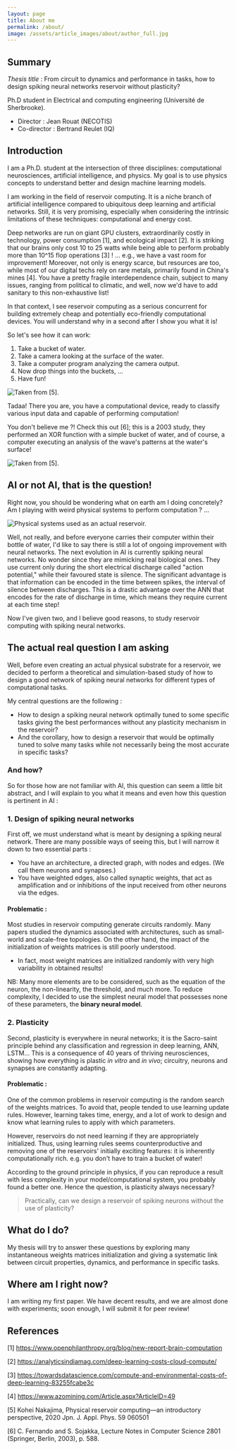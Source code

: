 ```yaml
---
layout: page
title: About me
permalink: /about/
image: /assets/article_images/about/author_full.jpg
---
```


## Summary
*Thesis title* : From circuit to dynamics and performance in tasks, how to design spiking neural networks reservoir without plasticity?

Ph.D student in Electrical and computing engineering (Université de Sherbrooke).

- Director : Jean Rouat (NECOTIS)
- Co-director : Bertrand Reulet (IQ)

## Introduction
I am a Ph.D. student at the intersection of three disciplines: computational neurosciences, artificial intelligence, and physics. My goal is to use physics concepts to understand better and design machine learning models.

I am working in the field of reservoir computing. It is a niche branch of artificial intelligence compared to ubiquitous deep learning and artificial networks. Still, it is very promising, especially when considering the intrinsic limitations of these techniques: computational and energy cost.

Deep networks are run on giant GPU clusters, extraordinarily costly in technology, power consumption [1], and ecological impact [2]. It is striking that our brains only cost 10 to 25 watts while being able to perform probably more than 10^15 flop operations [3] ! ... e.g., we have a vast room for improvement! Moreover, not only is energy scarce, but resources are too, while most of our digital techs rely on rare metals, primarily found in China's mines [4]. You have a pretty fragile interdependence chain, subject to many issues, ranging from political to climatic, and well, now we'd have to add sanitary to this non-exhaustive list!

In that context, I see reservoir computing as a serious concurrent for building extremely cheap and potentially eco-friendly computational devices. You will understand why in a second after I show you what it is!

So let's see how it can work:

1. Take a bucket of water.
2. Take a camera looking at the surface of the water.
3. Take a computer program analyzing the camera output.
4. Now drop things into the buckets, ...
5. Have fun!

![Taken from [5].](/assets/article_images/about/pic0.png)

Tadaa! There you are, you have a computational device, ready to classify various input data and capable of performing computation!

You don't believe me ?! Check this out [6]; this is a 2003 study, they performed an XOR function with a simple bucket of water, and of course, a computer executing an analysis of the wave's patterns at the water's surface!

![Taken from [5].](/assets/article_images/about/pic1.png)

## AI or not AI, that is the question!
Right now, you should be wondering what on earth am I doing concretely? Am I playing with weird physical systems to perform computation ? ...

![Physical systems used as an actual reservoir.](/assets/article_images/about/pic2.png)

Well, not really, and before everyone carries their computer within their bottle of water, I'd like to say there is still a lot of ongoing improvement with neural networks. The next evolution in AI is currently spiking neural networks. No wonder since they are mimicking real biological ones. They use current only during the short electrical discharge called "action potential," while their favoured state is silence. The significant advantage is that information can be encoded in the time between spikes, the interval of silence between discharges. This is a drastic advantage over the ANN that encodes for the rate of discharge in time, which means they require current at each time step!

Now I've given two, and I believe good reasons, to study reservoir computing with spiking neural networks.

## The actual real question I am asking
Well, before even creating an actual physical substrate for a reservoir, we decided to perform a theoretical and simulation-based study of how to design a good network of spiking neural networks for different types of computational tasks.

My central questions are the following :

- How to design a spiking neural network optimally tuned to some specific tasks giving the best performances without any plasticity mechanism in the reservoir?
- And the corollary, how to design a reservoir that would be optimally tuned to solve many tasks while not necessarily being the most accurate in specific tasks?

### And how?

So for those how are not familiar with AI, this question can seem a little bit abstract, and I will explain to you what it means and even how this question is pertinent in AI :

### 1. Design of spiking neural networks
First off, we must understand what is meant by designing a spiking neural network. There are many possible ways of seeing this, but I will narrow it down to two essential parts :

- You have an architecture, a directed graph, with nodes and edges. (We call them neurons and synapses.)
- You have weighted edges, also called synaptic weights, that act as amplification and or inhibitions of the input received from other neurons via the edges.

#### Problematic :

Most studies in reservoir computing generate circuits randomly. Many papers studied the dynamics associated with architectures, such as small-world and scale-free topologies. On the other hand, the impact of the initialization of weights matrices is still poorly understood.
- In fact, most weight matrices are initialized randomly with very high variability in obtained results!

NB: Many more elements are to be considered, such as the equation of the neuron, the non-linearity, the threshold, and much more. To reduce complexity, I decided to use the simplest neural model that possesses none of these parameters, the **binary neural model**.

### 2. Plasticity
Second, plasticity is everywhere in neural networks; it is the Sacro-saint principle behind any classification and regression in deep learning, ANN, LSTM... This is a consequence of 40 years of thriving neurosciences, showing how everything is plastic *in vitro* and *in vivo*; circuitry, neurons and synapses are constantly adapting.

#### Problematic :

One of the common problems in reservoir computing is the random search of the weights matrices. To avoid that, people tended to use learning update rules. However, learning takes time, energy, and a lot of work to design and know what learning rules to apply with which parameters. 

However, reservoirs do not need learning if they are appropriately initialized. Thus, using learning rules seems counterproductive and removing one of the reservoirs' initially exciting features: it is inherently computationally rich. e.g. you don't have to train a bucket of water!

According to the ground principle in physics, if you can reproduce a result with less complexity in your model/computational system, you probably found a better one. Hence the question, is plasticity always necessary?

> Practically, can we design a reservoir of spiking neurons without the use of plasticity?

## What do I do?
My thesis will try to answer these questions by exploring many instantaneous weights matrices initialization and giving a systematic link between circuit properties, dynamics, and performance in specific tasks.

## Where am I right now?
I am writing my first paper. We have decent results, and we are almost done with experiments; soon enough, I will submit it for peer review!

## References
[1] https://www.openphilanthropy.org/blog/new-report-brain-computation

[2] https://analyticsindiamag.com/deep-learning-costs-cloud-compute/

[3] https://towardsdatascience.com/compute-and-environmental-costs-of-deep-learning-83255fcabe3c

[4] https://www.azomining.com/Article.aspx?ArticleID=49

[5] Kohei Nakajima, Physical reservoir computing—an introductory perspective, 2020 Jpn. J. Appl. Phys. 59 060501

[6] C. Fernando and S. Sojakka, Lecture Notes in Computer Science 2801 (Springer, Berlin, 2003), p. 588.

